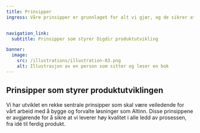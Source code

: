 ```yaml
---
title: Prinsipper
ingress: Våre prinsipper er grunnlaget for alt vi gjør, og de sikrer at vi jobber helhetlig, strukturert og med høy kvalitet. De gir oss retningslinjer som hjelper oss med å ta gode beslutninger, håndtere kompleksitet og sikre at vi oppfyller både brukerbehov og samfunnsforpliktelser. Å følge disse prinsippene er avgjørende for å skape bærekraftige og pålitelige løsninger som tjener hele samfunnet.


navigation_link:
  subtitle: Prinsipper som styrer Digdir produktutvikling

banner:
  image:
    src: /illustrations/illustration-03.png
    alt: Illustrasjon av en person som sitter og leser en bok
---
```


## Prinsipper som styrer produktutviklingen

Vi har utviklet en rekke sentrale prinsipper som skal være veiledende for vårt arbeid med å bygge og forvalte løsninger som Altinn. Disse prinsippene er avgjørende for å sikre at vi leverer høy kvalitet i alle ledd av prosessen, fra idé til ferdig produkt.

